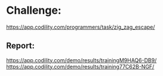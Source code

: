 ﻿# Challenge: 
https://app.codility.com/programmers/task/zig_zag_escape/

## Report:
https://app.codility.com/demo/results/trainingM9HAQ6-DB9/
    https://app.codility.com/demo/results/training77C62B-NGF/